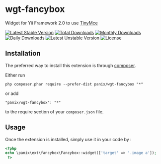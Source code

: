 wgt-fancybox
===========
Widget for Yii Framework 2.0 to use [TinyMce](http://www.fancybox.com)

[![Latest Stable Version](https://poser.pugx.org/panix/wgt-fancybox/v/stable)](https://packagist.org/packages/panix/wgt-fancybox) [![Total Downloads](https://poser.pugx.org/panix/wgt-fancybox/downloads)](https://packagist.org/packages/panix/wgt-fancybox) [![Monthly Downloads](https://poser.pugx.org/panix/wgt-fancybox/d/monthly)](https://packagist.org/packages/panix/wgt-fancybox) [![Daily Downloads](https://poser.pugx.org/panix/wgt-fancybox/d/daily)](https://packagist.org/packages/panix/wgt-fancybox) [![Latest Unstable Version](https://poser.pugx.org/panix/wgt-fancybox/v/unstable)](https://packagist.org/packages/panix/wgt-fancybox) [![License](https://poser.pugx.org/panix/wgt-fancybox/license)](https://packagist.org/packages/panix/wgt-fancybox)

Installation
------------

The preferred way to install this extension is through [composer](http://getcomposer.org/download/).

Either run

```
php composer.phar require --prefer-dist panix/wgt-fancybox "*"
```

or add

```
"panix/wgt-fancybox": "*"
```

to the require section of your `composer.json` file.



Usage
-----

Once the extension is installed, simply use it in your code by :

```php
<?php
echo \panix\ext\fancybox\Fancybox::widget(['target' => '.image a']);
 ?>
```
